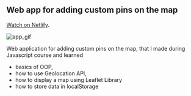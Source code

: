 ##  Web app for adding custom pins on the map

[Watch on Netlify](https://heroic-custard-4c8c02.netlify.app/).

![app_gif](preview.gif)

Web application for adding custom pins on the map, that I made during Javascript course and learned
* basics of OOP,
* how to use Geolocation API,
* how to display a map using Leaflet Library
* how to store data in localStorage